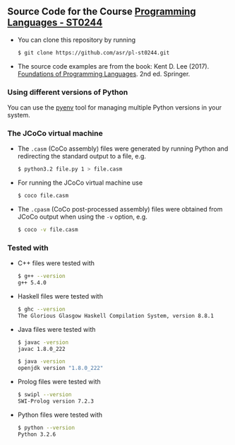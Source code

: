 ## Source Code for the Course [Programming Languages - ST0244](http://www1.eafit.edu.co/asr/courses/programming-languages-st0244/index.html)

* You can clone this repository by running

    ```bash
    $ git clone https://github.com/asr/pl-st0244.git
    ```

* The source code examples are from the book: Kent D. Lee
(2017). [Foundations of Programming
Languages](https://kentdlee.github.io/PL/build/html/index.html). 2nd
ed. Springer.

### Using different versions of Python

You can use the [pyenv](https://realpython.com/intro-to-pyenv) tool
for managing multiple Python versions in your system.

### The JCoCo virtual machine

* The `.casm` (CoCo assembly) files were generated by running Python
and redirecting the standard output to a file, e.g.

    ```bash
    $ python3.2 file.py 1 > file.casm
    ```

* For running the JCoCo virtual machine use

    ```bash
    $ coco file.casm
    ```

* The `.cpasm` (CoCo post-processed assembly) files were obtained from
JCoCo output when using the `-v` option, e.g.

    ```bash
    $ coco -v file.casm
    ```

### Tested with

* C++ files were tested with

    ```bash
    $ g++ --version
    g++ 5.4.0
    ```

* Haskell files were tested with

    ```bash
    $ ghc --version
    The Glorious Glasgow Haskell Compilation System, version 8.8.1
    ```

* Java files were tested with

    ```bash
    $ javac -version
    javac 1.8.0_222

    $ java -version
    openjdk version "1.8.0_222"
    ```

* Prolog files were tested with

    ```bash
    $ swipl --version
    SWI-Prolog version 7.2.3
    ```

* Python files were tested with

    ```bash
    $ python --version
    Python 3.2.6
    ```
